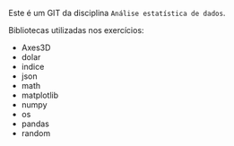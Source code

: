 Este é um GIT da disciplina `Análise estatística de dados`.

<style>
.git-text {
}
</style>


Bibliotecas utilizadas nos exercícios:

  - Axes3D
  - dolar
  - indice
  - json
  - math
  - matplotlib
  - numpy
  - os
  - pandas
  - random
